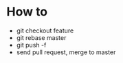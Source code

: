 # How to 
* git checkout feature
* git rebase master
* git push -f
* send pull request, merge to master
